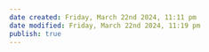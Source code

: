 ```yaml
---
date created: Friday, March 22nd 2024, 11:11 pm
date modified: Friday, March 22nd 2024, 11:19 pm
publish: true
---
```


